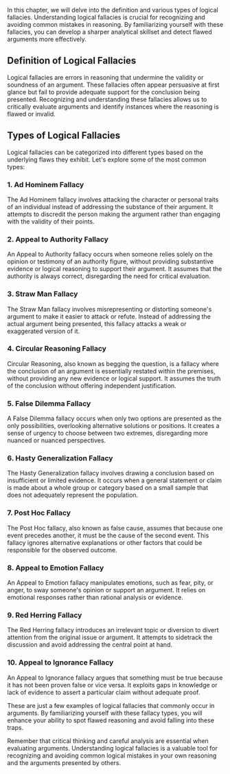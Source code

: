 
In this chapter, we will delve into the definition and various types of logical fallacies. Understanding logical fallacies is crucial for recognizing and avoiding common mistakes in reasoning. By familiarizing yourself with these fallacies, you can develop a sharper analytical skillset and detect flawed arguments more effectively.

**Definition of Logical Fallacies**
-----------------------------------

Logical fallacies are errors in reasoning that undermine the validity or soundness of an argument. These fallacies often appear persuasive at first glance but fail to provide adequate support for the conclusion being presented. Recognizing and understanding these fallacies allows us to critically evaluate arguments and identify instances where the reasoning is flawed or invalid.

**Types of Logical Fallacies**
------------------------------

Logical fallacies can be categorized into different types based on the underlying flaws they exhibit. Let's explore some of the most common types:

### 1. **Ad Hominem Fallacy**

The Ad Hominem fallacy involves attacking the character or personal traits of an individual instead of addressing the substance of their argument. It attempts to discredit the person making the argument rather than engaging with the validity of their points.

### 2. **Appeal to Authority Fallacy**

An Appeal to Authority fallacy occurs when someone relies solely on the opinion or testimony of an authority figure, without providing substantive evidence or logical reasoning to support their argument. It assumes that the authority is always correct, disregarding the need for critical evaluation.

### 3. **Straw Man Fallacy**

The Straw Man fallacy involves misrepresenting or distorting someone's argument to make it easier to attack or refute. Instead of addressing the actual argument being presented, this fallacy attacks a weak or exaggerated version of it.

### 4. **Circular Reasoning Fallacy**

Circular Reasoning, also known as begging the question, is a fallacy where the conclusion of an argument is essentially restated within the premises, without providing any new evidence or logical support. It assumes the truth of the conclusion without offering independent justification.

### 5. **False Dilemma Fallacy**

A False Dilemma fallacy occurs when only two options are presented as the only possibilities, overlooking alternative solutions or positions. It creates a sense of urgency to choose between two extremes, disregarding more nuanced or nuanced perspectives.

### 6. **Hasty Generalization Fallacy**

The Hasty Generalization fallacy involves drawing a conclusion based on insufficient or limited evidence. It occurs when a general statement or claim is made about a whole group or category based on a small sample that does not adequately represent the population.

### 7. **Post Hoc Fallacy**

The Post Hoc fallacy, also known as false cause, assumes that because one event precedes another, it must be the cause of the second event. This fallacy ignores alternative explanations or other factors that could be responsible for the observed outcome.

### 8. **Appeal to Emotion Fallacy**

An Appeal to Emotion fallacy manipulates emotions, such as fear, pity, or anger, to sway someone's opinion or support an argument. It relies on emotional responses rather than rational analysis or evidence.

### 9. **Red Herring Fallacy**

The Red Herring fallacy introduces an irrelevant topic or diversion to divert attention from the original issue or argument. It attempts to sidetrack the discussion and avoid addressing the central point at hand.

### 10. **Appeal to Ignorance Fallacy**

An Appeal to Ignorance fallacy argues that something must be true because it has not been proven false or vice versa. It exploits gaps in knowledge or lack of evidence to assert a particular claim without adequate proof.

These are just a few examples of logical fallacies that commonly occur in arguments. By familiarizing yourself with these fallacy types, you will enhance your ability to spot flawed reasoning and avoid falling into these traps.

Remember that critical thinking and careful analysis are essential when evaluating arguments. Understanding logical fallacies is a valuable tool for recognizing and avoiding common logical mistakes in your own reasoning and the arguments presented by others.
